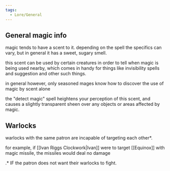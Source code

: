 ```yaml
---
tags:
  - Lore/General
---
```

## General magic info
magic tends to have a scent to it. depending on the spell the specifics can vary, but in general it has a sweet, sugary smell. 

this scent can be used by certain creatures in order to tell when magic is being used nearby, which comes in handy for things like invisibility spells and suggestion and other such things. 

in general however, only seasoned mages know how to discover the use of magic by scent alone

the "detect magic" spell heightens your perception of this scent, and causes a slightly transparent sheen over any objects or areas affected by magic. 

## Warlocks
warlocks with the same patron are incapable of targeting each other*. 

for example, if [[Ivan Riggs Clockwork|Ivan]] were to target [[Equinox]] with magic missile, the missiles would deal no damage

.* IF the patron does not want their warlocks to fight. 